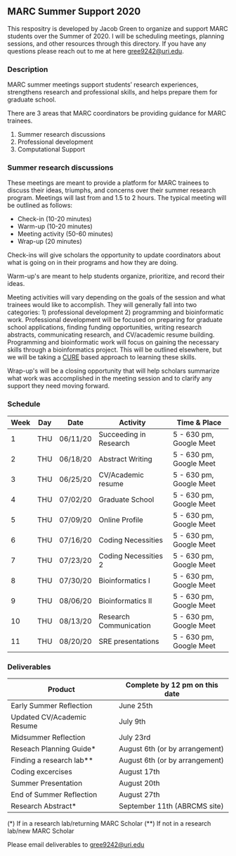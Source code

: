 ## MARC Summer Support 2020

This respositry is developed by Jacob Green to organize and support MARC students over the Summer of 2020. I will be scheduling meetings, planning sessions, and other resources through this directory. If you have any questions please reach out to me at here gree9242@uri.edu. 

### Description
MARC summer meetings support students’ research experiences, strengthens research and professional skills, and helps prepare them for graduate school.

There are 3 areas that MARC coordinators be providing guidance for MARC trainees. 

1) Summer research discussions
2) Professional development
3) Computational Support

### Summer research discussions
These meetings are meant to provide a platform for MARC trainees to discuss their ideas, triumphs, and concerns over their summer research program. Meetings will last from and 1.5 to 2 hours. The typical meeting will be outlined as follows:

* Check-in (10-20 minutes)
* Warm-up (10-20 minutes)
* Meeting activity (50-60 minutes)
* Wrap-up (20 minutes)

Check-ins will give scholars the opportunity to update coordinators about what is going on in their programs and how they are doing.

Warm-up's are meant to help students organize, prioritize, and record their ideas.

Meeting activities will vary depending on the goals of the session and what trainees would like to accomplish. They will generally fall into two categories: 1) professional development 2) programming and bioinformatic work. Professional development will be focused on preparing for graduate school applications, finding funding opportunities, writing research abstracts, communicating research, and CV/academic resume building. Programming and bioinformatic work will focus on gaining the necessary skills through a bioinformatics project. This will be outlined elsewhere, but we will be taking a [CURE](https://www.hhmi.org/science-education/programs/model-programs-course-based-undergraduate-research-experience-cre-or-cure) based approach to learning these skills. 

Wrap-up's will be a closing opportunity that will help scholars summarize what work was accomplished in the meeting session and to clarify any support they need moving forward. 

### Schedule 

Week | Day | Date     | Activity               | Time & Place           | 
---- | --- | -------- | ---------------------- | -----------------------|
1    | THU | 06/11/20 | Succeeding in Research | 5 - 630 pm, Google Meet|
2    | THU | 06/18/20 | Abstract Writing       | 5 - 630 pm, Google Meet|
3    | THU | 06/25/20 | CV/Academic resume     | 5 - 630 pm, Google Meet|
4    | THU | 07/02/20 | Graduate School        | 5 - 630 pm, Google Meet|
5    | THU | 07/09/20 | Online Profile         | 5 - 630 pm, Google Meet|
6    | THU | 07/16/20 | Coding Necessities     | 5 - 630 pm, Google Meet|
7    | THU | 07/23/20 | Coding Necessities 2   | 5 - 630 pm, Google Meet|
8    | THU | 07/30/20 | Bioinformatics I       | 5 - 630 pm, Google Meet|
9    | THU | 08/06/20 | Bioinformatics II      | 5 - 630 pm, Google Meet|
10   | THU | 08/13/20 | Research Communication | 5 - 630 pm, Google Meet|
11   | THU | 08/20/20 | SRE presentations      | 5 - 630 pm, Google Meet|


### Deliverables

Product                    | Complete by 12 pm on this date  |
-------------------------- | ------------------------------- |
Early Summer Reflection    | June 25th                       |
Updated CV/Academic Resume | July 9th                        |
Midsummer Reflection       | July 23rd                       |
Reseach Planning Guide*    | August 6th (or by arrangement)  |
Finding a research lab**   | August 6th (or by arrangement)  |
Coding excercises          | August 17th                     |
Summer Presentation        | August 20th                     |
End of Summer Reflection   | August 27th                     | 
Research Abstract*         | September 11th (ABRCMS site)    |

(*) If in a research lab/returning MARC Scholar
(**) If not in a research lab/new MARC Scholar

Please email deliverables to gree9242@uri.edu
